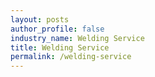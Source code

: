 ```yaml
---
layout: posts 
author_profile: false 
industry_name: Welding Service
title: Welding Service
permalink: /welding-service
---
```

